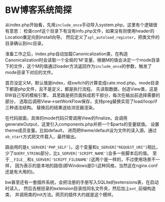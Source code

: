 # BW博客系统简探

从index.php开始看，先用`include_once`手动导入system.php，这里有个逻辑很有意思：
检查conf这个目录下有没有info.php文件，如果没有则使用header的Location重定向到install向导。
然后定义了`spl_autoload_register`，把类文件的目录确认到inc目录。

准备工作之后，index.php自动加载Canonicalization类，在构造Canonicalization时会读取一个全局的'M'变量，根据M的值会决定一个mode目录下的文件，这个M的值通过loader方法返回作为`include_once`的参数，触发了mode目录下对应的文件。

首页没定义M，默认值是index，经switch的计算变成cate.mod.php。mode目录下都是php文件，且不是定义，都是执行流程。
先读取数据，创造View类，这是BW自己写的模板引擎，
其思路是把页面拆成若干部分，每次在输出前选择需要的部分，
选取后调用View->setWorkFlow保存，支持preg替换实现了load/loop/if三种语法结构。
替换后的结果送给浏览器渲染。

在代码层面，具体的mode代码只管调用View的finalize。会调用generateOutput，这里引入components.php并把一个$parts的变量赋值。
设置theme成员变量。比如default，
进而把theme/default设为文件的读入源。通过`ob_start`方式把文件载入，最终输出。

路由用的是`$_SERVER['PHP_SELF']`。这个变量和`$_SERVER["REQUEST_URI"]`相比，
少了`QUERY_STRING`部分，比`$_SERVER['SCRIPT_NAME']`会多一些脚本后的值。
至于`__FILE__`和`$_SERVER['SCRIPT_FILENAME']`这两个是一样的，不过使用场景不一样，
因为表示的是本地的路径(即Windows是D:\这种风格，当然这在nginx.conf还是有大用的)。

bw甚至还有一套插件系统，会把注册的手册写入SQLite的extensions表，在启动时读入，
然后去根目录的extension目录找同名文件夹，然后加上`ext_`前缀构造类，
并调用类的init方法。网页的插件大约就是这个模样。